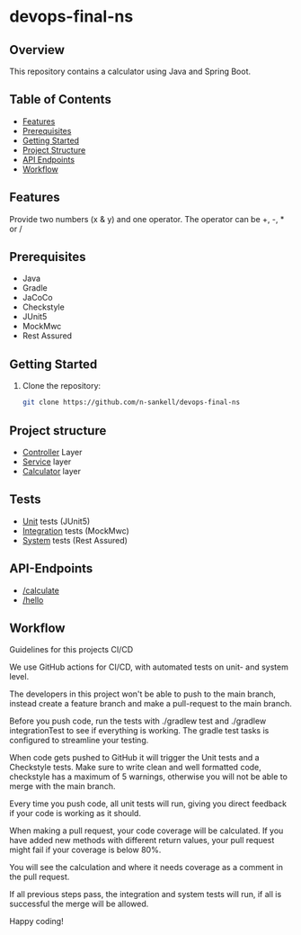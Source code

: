 # devops-final-ns
## Overview
This repository contains a calculator using Java and Spring Boot.
## Table of Contents
- [Features](#Features)
- [Prerequisites](#Prerequisites)
- [Getting Started](#Getting-started)
- [Project Structure](#Project-structure)
- [API Endpoints](#API-Endpoints)
- [Workflow](#Workflow)
## Features
Provide two numbers (x & y) and one operator.
The operator can be +, -, * or /
## Prerequisites
- Java 
- Gradle
- JaCoCo
- Checkstyle
- JUnit5
- MockMwc
- Rest Assured
## Getting Started
1. Clone the repository:
   ```bash
   git clone https://github.com/n-sankell/devops-final-ns
## Project structure
- [Controller](src/main/java/com/example/demo/controller) Layer
- [Service](src/main/java/com/example/demo/service) layer
- [Calculator](src/main/java/com/example/demo/calculator) layer
## Tests
- [Unit](src/test/java/com/example/demo) tests (JUnit5)
- [Integration](src/integrationTest/java/com/example/demo) tests (MockMwc)
- [System](src/systemIntegrationTest/java/com/example/demo) tests (Rest Assured)
## API-Endpoints
- [/calculate](src/main/java/com/example/demo/controller/CalculatorController.java)
- [/hello](src/main/java/com/example/demo/controller/CalculatorController.java)
## Workflow
Guidelines for this projects CI/CD

We use GitHub actions for CI/CD, with automated tests on unit- and system level.

The developers in this project won't be able to push to the main branch, 
instead create a feature branch and make a pull-request to the main branch.

Before you push code, run the tests with ./gradlew test and ./gradlew integrationTest to see if everything is working.
The gradle test tasks is configured to streamline your testing. 

When code gets pushed to GitHub it will trigger the Unit tests and a Checkstyle tests.
Make sure to write clean and well formatted code, checkstyle has a maximum of 5 warnings, 
otherwise you will not be able to merge with the main branch.

Every time you push code, all unit tests will run, giving you direct feedback if your code is working as it should.

When making a pull request, your code coverage will be calculated. If you have added new methods with different return values, your pull request might fail if your coverage is below 80%.

You will see the calculation and where it needs coverage as a comment in the pull request. 

If all previous steps pass, the integration and system tests will run, if all is successful the merge will be allowed.

Happy coding!